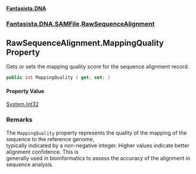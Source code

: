 #### [Fantasista.DNA](index.md 'index')
### [Fantasista.DNA.SAMFile](Fantasista.DNA.SAMFile.md 'Fantasista.DNA.SAMFile').[RawSequenceAlignment](Fantasista.DNA.SAMFile.RawSequenceAlignment.md 'Fantasista.DNA.SAMFile.RawSequenceAlignment')

## RawSequenceAlignment.MappingQuality Property

Gets or sets the mapping quality score for the sequence alignment record.

```csharp
public int MappingQuality { get; set; }
```

#### Property Value
[System.Int32](https://docs.microsoft.com/en-us/dotnet/api/System.Int32 'System.Int32')

### Remarks
The `MappingQuality` property represents the quality of the mapping of the sequence to the reference genome,  
typically indicated by a non-negative integer. Higher values indicate better alignment confidence. This is  
generally used in bioinformatics to assess the accuracy of the alignment in sequence analysis.